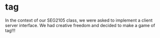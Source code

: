 tag
===

In the context of our SEG2105 class, we were asked to implement a client server interface. We had creative freedom and decided to make a game of tag!!!
